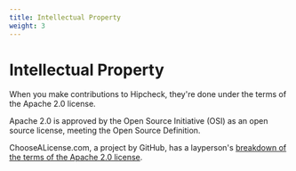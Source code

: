 ```yaml
---
title: Intellectual Property
weight: 3
---
```


# Intellectual Property

When you make contributions to Hipcheck, they're done under the terms
of the Apache 2.0 license.

Apache 2.0 is approved by the Open Source Initiative (OSI) as an
open source license, meeting the Open Source Definition.

ChooseALicense.com, a project by GitHub, has a layperson's [breakdown of the
terms of the Apache 2.0 license](https://choosealicense.com/licenses/apache-2.0/).
